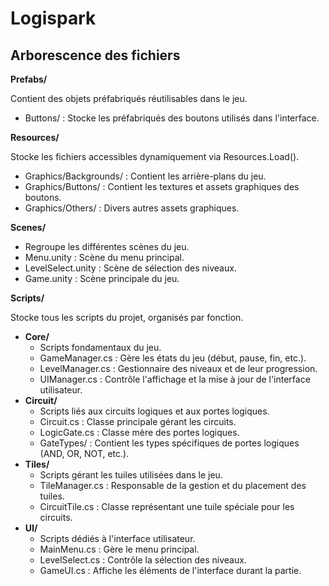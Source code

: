 # Logispark

## Arborescence des fichiers 

**Prefabs/**

Contient des objets préfabriqués réutilisables dans le jeu.
- Buttons/ : Stocke les préfabriqués des boutons utilisés dans l'interface.

**Resources/**

Stocke les fichiers accessibles dynamiquement via Resources.Load().
- Graphics/Backgrounds/ : Contient les arrière-plans du jeu.
- Graphics/Buttons/ : Contient les textures et assets graphiques des boutons.
- Graphics/Others/ : Divers autres assets graphiques.

**Scenes/**

- Regroupe les différentes scènes du jeu.
- Menu.unity : Scène du menu principal.
- LevelSelect.unity : Scène de sélection des niveaux.
- Game.unity : Scène principale du jeu.

**Scripts/**

Stocke tous les scripts du projet, organisés par fonction.
- **Core/**
    - Scripts fondamentaux du jeu.
    - GameManager.cs : Gère les états du jeu (début, pause, fin, etc.).
    - LevelManager.cs : Gestionnaire des niveaux et de leur progression.
    - UIManager.cs : Contrôle l'affichage et la mise à jour de l'interface utilisateur.
- **Circuit/**
    - Scripts liés aux circuits logiques et aux portes logiques.
    - Circuit.cs : Classe principale gérant les circuits.
    - LogicGate.cs : Classe mère des portes logiques.
    - GateTypes/ : Contient les types spécifiques de portes logiques (AND, OR, NOT, etc.).
- **Tiles/**
    - Scripts gérant les tuiles utilisées dans le jeu.
    - TileManager.cs : Responsable de la gestion et du placement des tuiles.
    - CircuitTile.cs : Classe représentant une tuile spéciale pour les circuits.
- **UI/**
    - Scripts dédiés à l'interface utilisateur.
    - MainMenu.cs : Gère le menu principal.
    - LevelSelect.cs : Contrôle la sélection des niveaux.
    - GameUI.cs : Affiche les éléments de l'interface durant la partie.

